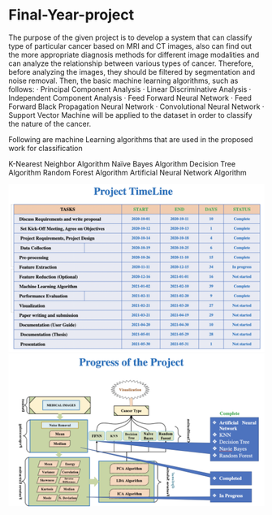 # Final-Year-project 
The purpose of the given project is to develop a system that can classify type of particular cancer based on MRI and CT images, also can find out the more appropriate diagnosis methods for different image modalities and can analyze the relationship between various types of cancer. Therefore, before analyzing the images, they should be filtered by segmentation and noise removal. Then, the basic machine learning algorithms, such as follows:
· Principal Component Analysis 
· Linear Discriminative Analysis 
· Independent Component Analysis 
· Feed Forward Neural Network 
· Feed Forward Black Propagation Neural Network 
· Convolutional Neural Network 
· Support Vector Machine will be applied to the dataset in order to classify the nature of the cancer.

Following are machine Learning algorithms that are used in the proposed work for classification

K-Nearest Neighbor Algorithm
Naïve Bayes Algorithm
Decision Tree Algorithm
Random Forest Algorithm
Artificial Neural Network Algorithm

![alt text](ProjectTimeLine.png?raw=true "TimeLine")
![alt text](ProjectWorkSchema.png?raw=true "ProjectWorkSchema")
